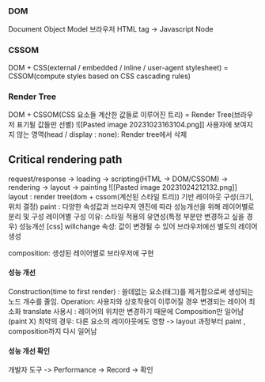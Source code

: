 ### DOM
Document Object Model
브라우저
HTML tag -> Javascript Node

### CSSOM
DOM + CSS(external / embedded / inline / user-agent stylesheet) = CSSOM(compute styles based on CSS cascading rules)

### Render Tree
DOM + CSSOM(CSS 요소들 계산한 값들로 이루어진 트리) = Render Tree(브라우저 표기될 값들만 선별)
![[Pasted image 20231023163104.png]]
사용자에 보여지지 않는 영역(head / display : none): Render tree에서 삭제

## Critical rendering path
request/response -> loading -> scripting(HTML -> DOM/CSSOM) -> rendering -> layout -> painting
![[Pasted image 20231024212132.png]]
layout : render tree(dom + cssom(계산된 스타일 트리)) 기반 레이아웃 구성(크기, 위치 결정)
paint : 다양한 속성값과 브라우저 엔진에 따라 성능개선을 위해 레이어별로 분리 및 구성
	레이어별 구성 이유: 스타일 적용의 유연성(특정 부분만 변경하고 싶을 경우) 성능개선
	[css] willchange 속성: 값이 변경될 수 있어 브라우저에선 별도의 레이어 생성
	
composition: 생성된 레이어별로 브라우저에 구현

#### 성능 개선
Construction(time to first render) : 쓸데없는 요소(태그)를 제거함으로써 생성되는 노드 개수를 줄임.
Operation: 사용자와 상호작용이 이루어질 경우 변경되는 레이어 최소화
	translate 사용시 : 레이어의 위치만 변경하기 때문에 Composition만 일어남(paint X)
	최악의 경우: 다른 요소의 레이아웃에도 영향 -> layout 과정부터 paint , composition까지 다시 일어남


#### 성능 개선 확인
개발자 도구 -> Performance -> Record -> 확인
